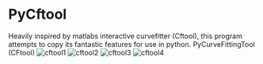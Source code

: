 # PyCftool
Heavily inspired by matlabs interactive curvefitter (Cftool), this program attempts to copy its fantastic features for use in python. 
PyCurveFittingTool (CFtool)
![cftool1](https://user-images.githubusercontent.com/126679979/222990775-edc14df4-ad0c-4b6e-a558-7eae35c06cf5.PNG)
![cftool2](https://user-images.githubusercontent.com/126679979/222990778-2d085634-bba7-4d10-ab09-007ea7ed4f38.png)
![cftool3](https://user-images.githubusercontent.com/126679979/222990782-ab90cd2b-6e7c-4e8b-abaa-e7a59ac87ea0.png)
![cftool4](https://user-images.githubusercontent.com/126679979/222990785-fd865e57-43a7-471b-9ec3-7ad26879af71.png)
